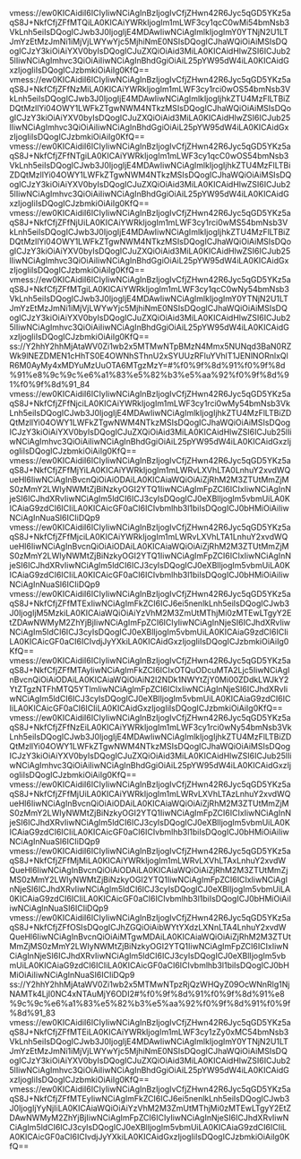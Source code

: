 vmess://ew0KICAidiI6ICIyIiwNCiAgInBzIjogIvCfjZHwn42R6Jyc5qGD5YKz5aqS8J+NkfCfjZFfMTQiLA0KICAiYWRkIjogIm1mLWF3cy1qcC0wMi54bmNsb3VkLnh5eiIsDQogICJwb3J0IjogIjE4MDAwIiwNCiAgImlkIjogImY0YTNjN2U1LTJmYzEtMzJmNi1iMjVjLWYwYjc5MjhiNmE0NSIsDQogICJhaWQiOiAiMSIsDQogICJzY3kiOiAiYXV0byIsDQogICJuZXQiOiAid3MiLA0KICAidHlwZSI6ICJub25lIiwNCiAgImhvc3QiOiAiIiwNCiAgInBhdGgiOiAiL25pYW95dW4iLA0KICAidGxzIjogIiIsDQogICJzbmkiOiAiIg0KfQ==
vmess://ew0KICAidiI6ICIyIiwNCiAgInBzIjogIvCfjZHwn42R6Jyc5qGD5YKz5aqS8J+NkfCfjZFfNzMiLA0KICAiYWRkIjogIm1mLWF3cy1rci0wOS54bmNsb3VkLnh5eiIsDQogICJwb3J0IjogIjE4MDAwIiwNCiAgImlkIjogIjhkZTU4MzFlLTBiZDQtMzllYi04OWY1LWFkZTgwNWM4NTkzMSIsDQogICJhaWQiOiAiMSIsDQogICJzY3kiOiAiYXV0byIsDQogICJuZXQiOiAid3MiLA0KICAidHlwZSI6ICJub25lIiwNCiAgImhvc3QiOiAiIiwNCiAgInBhdGgiOiAiL25pYW95dW4iLA0KICAidGxzIjogIiIsDQogICJzbmkiOiAiIg0KfQ==
vmess://ew0KICAidiI6ICIyIiwNCiAgInBzIjogIvCfjZHwn42R6Jyc5qGD5YKz5aqS8J+NkfCfjZFfNTgiLA0KICAiYWRkIjogIm1mLWF3cy1qcC0wOS54bmNsb3VkLnh5eiIsDQogICJwb3J0IjogIjE4MDAwIiwNCiAgImlkIjogIjhkZTU4MzFlLTBiZDQtMzllYi04OWY1LWFkZTgwNWM4NTkzMSIsDQogICJhaWQiOiAiMSIsDQogICJzY3kiOiAiYXV0byIsDQogICJuZXQiOiAid3MiLA0KICAidHlwZSI6ICJub25lIiwNCiAgImhvc3QiOiAiIiwNCiAgInBhdGgiOiAiL25pYW95dW4iLA0KICAidGxzIjogIiIsDQogICJzbmkiOiAiIg0KfQ==
vmess://ew0KICAidiI6ICIyIiwNCiAgInBzIjogIvCfjZHwn42R6Jyc5qGD5YKz5aqS8J+NkfCfjZFfNjUiLA0KICAiYWRkIjogIm1mLWF3cy1rci0wMS54bmNsb3VkLnh5eiIsDQogICJwb3J0IjogIjE4MDAwIiwNCiAgImlkIjogIjhkZTU4MzFlLTBiZDQtMzllYi04OWY1LWFkZTgwNWM4NTkzMSIsDQogICJhaWQiOiAiMSIsDQogICJzY3kiOiAiYXV0byIsDQogICJuZXQiOiAid3MiLA0KICAidHlwZSI6ICJub25lIiwNCiAgImhvc3QiOiAiIiwNCiAgInBhdGgiOiAiL25pYW95dW4iLA0KICAidGxzIjogIiIsDQogICJzbmkiOiAiIg0KfQ==
vmess://ew0KICAidiI6ICIyIiwNCiAgInBzIjogIvCfjZHwn42R6Jyc5qGD5YKz5aqS8J+NkfCfjZFfMTgiLA0KICAiYWRkIjogIm1mLWF3cy1qcC0wNy54bmNsb3VkLnh5eiIsDQogICJwb3J0IjogIjE4MDAwIiwNCiAgImlkIjogImY0YTNjN2U1LTJmYzEtMzJmNi1iMjVjLWYwYjc5MjhiNmE0NSIsDQogICJhaWQiOiAiMSIsDQogICJzY3kiOiAiYXV0byIsDQogICJuZXQiOiAid3MiLA0KICAidHlwZSI6ICJub25lIiwNCiAgImhvc3QiOiAiIiwNCiAgInBhdGgiOiAiL25pYW95dW4iLA0KICAidGxzIjogIiIsDQogICJzbmkiOiAiIg0KfQ==
ss://Y2hhY2hhMjAtaWV0Zi1wb2x5MTMwNTpBMzN4Mmx5NUNqd3BaN0RZWk9lNEZDMEN1cHhTS0E4OWNhSThnU2xSYUUzRFluYVhlT1JENlNORnlxQlR6M0AyMy4xMDYuMzUuOTA6MTgzMzY=#%f0%9f%8d%91%f0%9f%8d%91%e8%9c%9c%e6%a1%83%e5%82%b3%e5%aa%92%f0%9f%8d%91%f0%9f%8d%91_84
vmess://ew0KICAidiI6ICIyIiwNCiAgInBzIjogIvCfjZHwn42R6Jyc5qGD5YKz5aqS8J+NkfCfjZFfNjciLA0KICAiYWRkIjogIm1mLWF3cy1rci0wMy54bmNsb3VkLnh5eiIsDQogICJwb3J0IjogIjE4MDAwIiwNCiAgImlkIjogIjhkZTU4MzFlLTBiZDQtMzllYi04OWY1LWFkZTgwNWM4NTkzMSIsDQogICJhaWQiOiAiMSIsDQogICJzY3kiOiAiYXV0byIsDQogICJuZXQiOiAid3MiLA0KICAidHlwZSI6ICJub25lIiwNCiAgImhvc3QiOiAiIiwNCiAgInBhdGgiOiAiL25pYW95dW4iLA0KICAidGxzIjogIiIsDQogICJzbmkiOiAiIg0KfQ==
vmess://ew0KICAidiI6ICIyIiwNCiAgInBzIjogIvCfjZHwn42R6Jyc5qGD5YKz5aqS8J+NkfCfjZFfMjYiLA0KICAiYWRkIjogIm1mLWRvLXVhLTA0LnhuY2xvdWQueHl6IiwNCiAgInBvcnQiOiAiODAiLA0KICAiaWQiOiAiZjRhM2M3ZTUtMmZjMS0zMmY2LWIyNWMtZjBiNzkyOGI2YTQ1IiwNCiAgImFpZCI6ICIxIiwNCiAgInNjeSI6ICJhdXRvIiwNCiAgIm5ldCI6ICJ3cyIsDQogICJ0eXBlIjogIm5vbmUiLA0KICAiaG9zdCI6ICIiLA0KICAicGF0aCI6ICIvbmlhb3l1biIsDQogICJ0bHMiOiAiIiwNCiAgInNuaSI6ICIiDQp9
vmess://ew0KICAidiI6ICIyIiwNCiAgInBzIjogIvCfjZHwn42R6Jyc5qGD5YKz5aqS8J+NkfCfjZFfMjciLA0KICAiYWRkIjogIm1mLWRvLXVhLTA1LnhuY2xvdWQueHl6IiwNCiAgInBvcnQiOiAiODAiLA0KICAiaWQiOiAiZjRhM2M3ZTUtMmZjMS0zMmY2LWIyNWMtZjBiNzkyOGI2YTQ1IiwNCiAgImFpZCI6ICIxIiwNCiAgInNjeSI6ICJhdXRvIiwNCiAgIm5ldCI6ICJ3cyIsDQogICJ0eXBlIjogIm5vbmUiLA0KICAiaG9zdCI6ICIiLA0KICAicGF0aCI6ICIvbmlhb3l1biIsDQogICJ0bHMiOiAiIiwNCiAgInNuaSI6ICIiDQp9
vmess://ew0KICAidiI6ICIyIiwNCiAgInBzIjogIvCfjZHwn42R6Jyc5qGD5YKz5aqS8J+NkfCfjZFfMTExIiwNCiAgImFkZCI6ICJ6ei5nenlkLnh5eiIsDQogICJwb3J0IjogIjM5MzkiLA0KICAiaWQiOiAiYzVhM2M3ZmUtMThjMi0zMTEwLTgyY2EtZDAwNWMyM2ZhYjBjIiwNCiAgImFpZCI6ICIyIiwNCiAgInNjeSI6ICJhdXRvIiwNCiAgIm5ldCI6ICJ3cyIsDQogICJ0eXBlIjogIm5vbmUiLA0KICAiaG9zdCI6ICIiLA0KICAicGF0aCI6ICIvdjJyYXkiLA0KICAidGxzIjogIiIsDQogICJzbmkiOiAiIg0KfQ==
vmess://ew0KICAidiI6ICIyIiwNCiAgInBzIjogIvCfjZHwn42R6Jyc5qGD5YKz5aqS8J+NkfCfjZFfMTAyIiwNCiAgImFkZCI6ICIxOTQuODcuMTA2Ljc5IiwNCiAgInBvcnQiOiAiODAiLA0KICAiaWQiOiAiN2I2NDk1NWYtZjY0Mi00ZDdkLWJkY2YtZTgzNTFhMTQ5YTlmIiwNCiAgImFpZCI6ICIxIiwNCiAgInNjeSI6ICJhdXRvIiwNCiAgIm5ldCI6ICJ3cyIsDQogICJ0eXBlIjogIm5vbmUiLA0KICAiaG9zdCI6ICIiLA0KICAicGF0aCI6ICIiLA0KICAidGxzIjogIiIsDQogICJzbmkiOiAiIg0KfQ==
vmess://ew0KICAidiI6ICIyIiwNCiAgInBzIjogIvCfjZHwn42R6Jyc5qGD5YKz5aqS8J+NkfCfjZFfNzEiLA0KICAiYWRkIjogIm1mLWF3cy1rci0wNy54bmNsb3VkLnh5eiIsDQogICJwb3J0IjogIjE4MDAwIiwNCiAgImlkIjogIjhkZTU4MzFlLTBiZDQtMzllYi04OWY1LWFkZTgwNWM4NTkzMSIsDQogICJhaWQiOiAiMSIsDQogICJzY3kiOiAiYXV0byIsDQogICJuZXQiOiAid3MiLA0KICAidHlwZSI6ICJub25lIiwNCiAgImhvc3QiOiAiIiwNCiAgInBhdGgiOiAiL25pYW95dW4iLA0KICAidGxzIjogIiIsDQogICJzbmkiOiAiIg0KfQ==
vmess://ew0KICAidiI6ICIyIiwNCiAgInBzIjogIvCfjZHwn42R6Jyc5qGD5YKz5aqS8J+NkfCfjZFfMjUiLA0KICAiYWRkIjogIm1mLWRvLXVhLTAzLnhuY2xvdWQueHl6IiwNCiAgInBvcnQiOiAiODAiLA0KICAiaWQiOiAiZjRhM2M3ZTUtMmZjMS0zMmY2LWIyNWMtZjBiNzkyOGI2YTQ1IiwNCiAgImFpZCI6ICIxIiwNCiAgInNjeSI6ICJhdXRvIiwNCiAgIm5ldCI6ICJ3cyIsDQogICJ0eXBlIjogIm5vbmUiLA0KICAiaG9zdCI6ICIiLA0KICAicGF0aCI6ICIvbmlhb3l1biIsDQogICJ0bHMiOiAiIiwNCiAgInNuaSI6ICIiDQp9
vmess://ew0KICAidiI6ICIyIiwNCiAgInBzIjogIvCfjZHwn42R6Jyc5qGD5YKz5aqS8J+NkfCfjZFfMjMiLA0KICAiYWRkIjogIm1mLWRvLXVhLTAxLnhuY2xvdWQueHl6IiwNCiAgInBvcnQiOiAiODAiLA0KICAiaWQiOiAiZjRhM2M3ZTUtMmZjMS0zMmY2LWIyNWMtZjBiNzkyOGI2YTQ1IiwNCiAgImFpZCI6ICIxIiwNCiAgInNjeSI6ICJhdXRvIiwNCiAgIm5ldCI6ICJ3cyIsDQogICJ0eXBlIjogIm5vbmUiLA0KICAiaG9zdCI6ICIiLA0KICAicGF0aCI6ICIvbmlhb3l1biIsDQogICJ0bHMiOiAiIiwNCiAgInNuaSI6ICIiDQp9
vmess://ew0KICAidiI6ICIyIiwNCiAgInBzIjogIvCfjZHwn42R6Jyc5qGD5YKz5aqS8J+NkfCfjZFfOSIsDQogICJhZGQiOiAibWYtYXdzLXNnLTA4LnhuY2xvdWQueHl6IiwNCiAgInBvcnQiOiAiMTgwMDAiLA0KICAiaWQiOiAiZjRhM2M3ZTUtMmZjMS0zMmY2LWIyNWMtZjBiNzkyOGI2YTQ1IiwNCiAgImFpZCI6ICIxIiwNCiAgInNjeSI6ICJhdXRvIiwNCiAgIm5ldCI6ICJ3cyIsDQogICJ0eXBlIjogIm5vbmUiLA0KICAiaG9zdCI6ICIiLA0KICAicGF0aCI6ICIvbmlhb3l1biIsDQogICJ0bHMiOiAiIiwNCiAgInNuaSI6ICIiDQp9
ss://Y2hhY2hhMjAtaWV0Zi1wb2x5MTMwNTpzRjQzWHQyZ09OcWNnRlg1NjNAMTk4LjI0NC4xNTAuMjY6ODI2#%f0%9f%8d%91%f0%9f%8d%91%e8%9c%9c%e6%a1%83%e5%82%b3%e5%aa%92%f0%9f%8d%91%f0%9f%8d%91_83
vmess://ew0KICAidiI6ICIyIiwNCiAgInBzIjogIvCfjZHwn42R6Jyc5qGD5YKz5aqS8J+NkfCfjZFfMTEiLA0KICAiYWRkIjogIm1mLWF3cy1zZy0xMC54bmNsb3VkLnh5eiIsDQogICJwb3J0IjogIjE4MDAwIiwNCiAgImlkIjogImY0YTNjN2U1LTJmYzEtMzJmNi1iMjVjLWYwYjc5MjhiNmE0NSIsDQogICJhaWQiOiAiMSIsDQogICJzY3kiOiAiYXV0byIsDQogICJuZXQiOiAid3MiLA0KICAidHlwZSI6ICJub25lIiwNCiAgImhvc3QiOiAiIiwNCiAgInBhdGgiOiAiL25pYW95dW4iLA0KICAidGxzIjogIiIsDQogICJzbmkiOiAiIg0KfQ==
vmess://ew0KICAidiI6ICIyIiwNCiAgInBzIjogIvCfjZHwn42R6Jyc5qGD5YKz5aqS8J+NkfCfjZFfMTEyIiwNCiAgImFkZCI6ICJ6ei5nenlkLnh5eiIsDQogICJwb3J0IjogIjYyNjIiLA0KICAiaWQiOiAiYzVhM2M3ZmUtMThjMi0zMTEwLTgyY2EtZDAwNWMyM2ZhYjBjIiwNCiAgImFpZCI6ICIyIiwNCiAgInNjeSI6ICJhdXRvIiwNCiAgIm5ldCI6ICJ3cyIsDQogICJ0eXBlIjogIm5vbmUiLA0KICAiaG9zdCI6ICIiLA0KICAicGF0aCI6ICIvdjJyYXkiLA0KICAidGxzIjogIiIsDQogICJzbmkiOiAiIg0KfQ==
